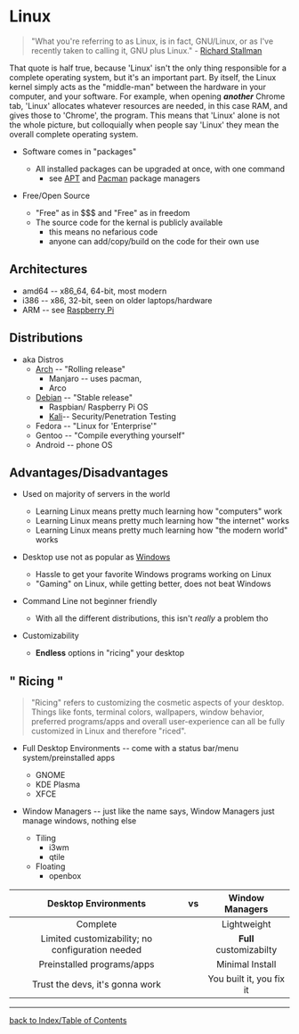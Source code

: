 # Linux
> "What you're referring to as Linux, is in fact, GNU/Linux, or as I've recently 
> taken to calling it, GNU plus Linux." - [Richard Stallman](https://www.lurkmore.com/view/GNU/Linux_rant)
 
That quote is half true, because 'Linux' isn't the only thing responsible for a
complete operating system, but it's an important part. By itself, the Linux kernel simply
acts as the "middle-man" between the hardware in your computer, and your software. For 
example, when opening ***another*** Chrome tab, 'Linux' allocates whatever resources are needed,
in this case RAM, and gives those to 'Chrome', the program. This means that 'Linux' alone 
is not the whole picture, but colloquially when people say 'Linux' they mean the 
overall complete operating system.

* Software comes in "packages" 
    - All installed packages can be upgraded at once, with one command
        + see [APT](APT.md) and [Pacman](Pacman.md) package managers

* Free/Open Source
    - "Free" as in $$$ and "Free" as in freedom
    - The source code for the kernal is publicly available
        + this means no nefarious code
        + anyone can add/copy/build on the code for their own use

## Architectures
* amd64 -- x86_64, 64-bit, most modern
* i386 -- x86, 32-bit, seen on older laptops/hardware
* ARM -- see [Raspberry Pi](RaspberryPi.md)

## Distributions
* aka Distros
    - [Arch](Arch.md) -- "Rolling release"
        + Manjaro -- uses pacman, 
        + Arco
    - [Debian](Debian.md) -- "Stable release"
        + Raspbian/ Raspberry Pi OS
        + [Kali](Kali.md)-- Security/Penetration Testing
    - Fedora -- "Linux for 'Enterprise'"
    - Gentoo -- "Compile everything yourself"
    - Android -- phone OS

## Advantages/Disadvantages

* Used on majority of servers in the world
    + Learning Linux means pretty much learning how "computers" work
    + Learning Linux means pretty much learning how "the internet" works
    + Learning Linux means pretty much learning how "the modern world" works

* Desktop use not as popular as [Windows](Windows.md)
    - Hassle to get your favorite Windows programs working on Linux
    - "Gaming" on Linux, while getting better, does not beat Windows

* Command Line not beginner friendly
    + With all the different distributions, this isn't *really* a problem tho

* Customizability
    + **Endless** options in "ricing" your desktop

## " Ricing "
> "Ricing" refers to customizing the cosmetic aspects of your desktop. Things like fonts, 
> terminal colors, wallpapers, window behavior, preferred programs/apps and overall 
> user-experience can all be fully customized in Linux and therefore "riced".

* Full Desktop Environments -- come with a status bar/menu system/preinstalled apps
    - GNOME
    - KDE Plasma
    - XFCE

* Window Managers -- just like the name says, Window Managers just manage windows, nothing else
    - Tiling
        - i3wm
        - qtile
    - Floating
        - openbox

| Desktop Environments                             | vs    | Window Managers          |
| :---:                                            | :---: | :---:                    |
| Complete                                         |       | Lightweight              |
| Limited customizability; no configuration needed |       | **Full** customizabilty  |
| Preinstalled programs/apps                       |       | Minimal Install          |
| Trust the devs, it's gonna work                  |       | You built it, you fix it |

---

[back to Index/Table of Contents](index.md)
